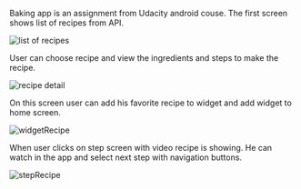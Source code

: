 Baking app is an assignment from Udacity android couse. The first screen shows list of recipes from API. 


![list of recipes](https://github.com/petq01/udacity-baking-app/blob/master/bakingFirstScreen.png?raw=true)


User can choose recipe and view the ingredients and steps to make the recipe.


![recipe detail](https://github.com/petq01/udacity-baking-app/blob/master/detailRecipe.png?raw=true)


On this screen user can add his favorite recipe to widget and add widget to home screen.


![widgetRecipe](https://github.com/petq01/udacity-baking-app/blob/master/widgetRecipe.png?raw=true)


When user clicks on step screen with video recipe is showing. He can watch in the app and select next step with navigation buttons.


![stepRecipe](https://github.com/petq01/udacity-baking-app/blob/master/step%20recipe.png?raw=true)


